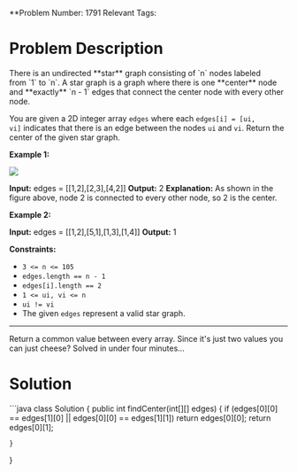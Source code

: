 
**Problem Number: 1791
Relevant Tags:
<h1> Problem Description </h1>
There is an undirected **star** graph consisting of `n` nodes labeled from `1` to `n`. A star graph is a graph where there is one **center** node and **exactly** `n - 1` edges that connect the center node with every other node.

You are given a 2D integer array `edges` where each `edges[i] = [ui, vi]` indicates that there is an edge between the nodes `ui` and `vi`. Return the center of the given star graph.

**Example 1:**

![](https://assets.leetcode.com/uploads/2021/02/24/star_graph.png)

**Input:** edges = [[1,2],[2,3],[4,2]]
**Output:** 2
**Explanation:** As shown in the figure above, node 2 is connected to every other node, so 2 is the center.

**Example 2:**

**Input:** edges = [[1,2],[5,1],[1,3],[1,4]]
**Output:** 1

**Constraints:**

- `3 <= n <= 105`
- `edges.length == n - 1`
- `edges[i].length == 2`
- `1 <= ui, vi <= n`
- `ui != vi`
- The given `edges` represent a valid star graph.

-----
Return a common value between every array. Since it's just two values you can just cheese? Solved in under four minutes...

<h1> Solution </h1>
```java
class Solution {
    public int findCenter(int[][] edges) {
        if (edges[0][0] == edges[1][0] || edges[0][0] == edges[1][1]) return edges[0][0];
        return edges[0][1]; 
        
    }
}
```